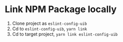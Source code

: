 # Link NPM Package locally

1. Clone project as `eslint-config-uib`
2. Cd to `eslint-config-uib`, `yarn link`
3. Cd to target project, `yarn link eslint-config-uib`
